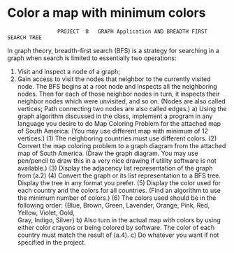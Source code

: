 # Color a map with minimum colors


                    PROJECT  8   GRAPH Application AND BREADTH FIRST SEARCH TREE
In graph theory, breadth-first search (BFS) is a strategy for searching in a graph when search is limited to essentially two operations: 
1.	Visit and inspect a node of a graph; 
2.	Gain access to visit the nodes that neighbor to the currently visited node. 
The BFS begins at a root node and inspects all the neighboring nodes. Then for each of those neighbor nodes in turn, it inspects their neighbor nodes which were unvisited, and so on. (Nodes are also called vertices; Path connecting two nodes are also called edges.)
a)	Using the graph algorithm discussed in the class, implement a program in any language you desire to do Map Coloring Problem for the attached map of South America:
    (You may use different map with minimum of 12 vertices.)
(1)	The neighboring countries must use different colors.
(2)	Convert the map coloring problem to a graph diagram from the attached map of South America. 
(Draw the graph diagram. You may use pen/pencil to draw this in a very nice drawing if utility software is not available.)
(3)	Display the adjacency list representation of the graph from (a.2)
(4)	Convert the graph or its list representation to a BFS tree. Display the tree
in any format  you prefer.
(5)	Display the color used for each country and the colors for all countries.
(Find an algorithm to use the minimum number of colors.)
(6)	The colors used should be in the following order:
{Blue, Brown, Green, Lavender, Orange, Pink, Red, Yellow, Violet, Gold,  
Gray, Indigo, Silver}
b)	Also turn in the actual map with colors by using either color crayons or being colored by software. The color of each country must match the result of (a.4).
c)	Do whatever you want if not specified in the project.
